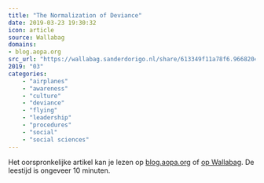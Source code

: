 ```yaml
---
title: "The Normalization of Deviance"
date: 2019-03-23 19:30:32
icon: article
source: Wallabag
domains:
- blog.aopa.org
src_url: "https://wallabag.sanderdorigo.nl/share/613349f11a78f6.96682045"
2019: "03"
categories:
    - "airplanes"
    - "awareness"
    - "culture"
    - "deviance"
    - "flying"
    - "leadership"
    - "procedures"
    - "social"
    - "social sciences"
---
```

Het oorspronkelijke artikel kan je lezen op [blog.aopa.org](https://blog.aopa.org/aopa/2015/12/07/the-normalization-of-deviance/) of [op Wallabag](https://wallabag.sanderdorigo.nl/share/613349f11a78f6.96682045). De leestijd is ongeveer 10 minuten.